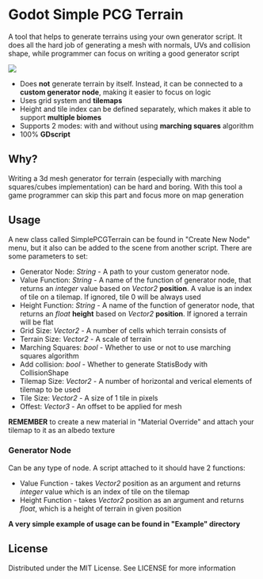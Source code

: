 # Godot Simple PCG Terrain

A tool that helps to generate terrains using your own generator script.
It does all the hard job of generating a mesh with normals, UVs and collision shape,
while programmer can focus on writing a good generator script

<img src="https://i.imgur.com/K75yMkr.gif"/>

* Does **not** generate terrain by itself. Instead, it can be connected to a **custom generator node**,
making it easier to focus on logic
* Uses grid system and **tilemaps**
* Height and tile index can be defined separately, which makes it able to support **multiple biomes**
* Supports 2 modes: with and without using **marching squares** algorithm
* 100% **GDscript**

## Why?
Writing a 3d mesh generator for terrain (especially with marching squares/cubes implementation) can be hard and boring.
With this tool a game programmer can skip this part and focus more on map generation

## Usage
A new class called SimplePCGTerrain can be found in "Create New Node" menu, but it also can be added to the scene from another script. There are some parameters to set:

* Generator Node: *String* - A path to your custom generator node.
* Value Function: *String* - A name of the function of generator node, that returns an *integer* value based on *Vector2* **position**.
A value is an index of tile on a tilemap. If ignored, tile 0 will be always used
* Height Function: *String* - A name of the function of generator node, that returns an *float* **height** based on *Vector2* **position**.
If ignored a terrain will be flat
* Grid Size: *Vector2* - A number of cells which terrain consists of
* Terrain Size: *Vector2* - A scale of terrain
* Marching Squares: *bool* - Whether to use or not to use marching squares algorithm
* Add collision: *bool* - Whether to generate StatisBody with CollisionShape
* Tilemap Size: *Vector2* - A number of horizontal and verical elements of tilemap to be used
* Tile Size: *Vector2* - A size of 1 tile in pixels
* Offest: *Vector3* - An offset to be applied for mesh

**REMEMBER** to create a new material in "Material Override" and attach your tilemap to it as an albedo texture

### Generator Node
Can be any type of node. A script attached to it should have 2 functions:

* Value Function - takes *Vector2* position as an argument and returns *integer* value which is an index of tile on the tilemap
* Height Function - takes *Vector2* position as an argument and returns *float*, which is a height of terrain in given position

**A very simple example of usage can be found in "Example" directory**

## License
Distributed under the MIT License. See LICENSE for more information
